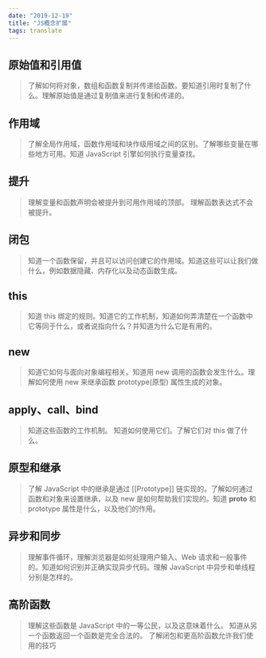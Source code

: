 ```yaml
---
date: "2019-12-19"
title: "JS概念扩展"
tags: translate
---
```


## 原始值和引用值

> 了解如何将对象，数组和函数复制并传递给函数。要知道引用时复制了什么。理解原始值是通过复制值来进行复制和传递的。


## 作用域

> 了解全局作用域，函数作用域和块作级用域之间的区别。了解哪些变量在哪些地方可用。知道 JavaScript 引擎如何执行变量查找。

## 提升

> 理解变量和函数声明会被提升到可用作用域的顶部。 理解函数表达式不会被提升。

## 闭包

>  知道一个函数保留，并且可以访问创建它的作用域。知道这些可以让我们做什么，例如数据隐藏、内存化以及动态函数生成。

## this

> 知道 this 绑定的规则。知道它的工作机制，知道如何弄清楚在一个函数中它等同于什么，或者说指向什么？并知道为什么它是有用的。

## new

> 知道它如何与面向对象编程相关。知道用 new 调用的函数会发生什么。理解如何使用 new 来继承函数 prototype(原型) 属性生成的对象。

## apply、call、bind

> 知道这些函数的工作机制。 知道如何使用它们。了解它们对 this 做了什么。

## 原型和继承

> 了解 JavaScript 中的继承是通过 [[Prototype]] 链实现的。了解如何通过函数和对象来设置继承，以及 new 是如何帮助我们实现的。知道 __proto__ 和 prototype 属性是什么，以及他们的作用。

## 异步和同步

> 理解事件循环，理解浏览器是如何处理用户输入、Web 请求和一般事件的。知道如何识别并正确实现异步代码。理解 JavaScript 中异步和单线程分别是怎样的。

## 高阶函数

> 理解这些函数是 JavaScript 中的一等公民，以及这意味着什么。 知道从另一个函数返回一个函数是完全合法的。 了解闭包和更高阶函数允许我们使用的技巧